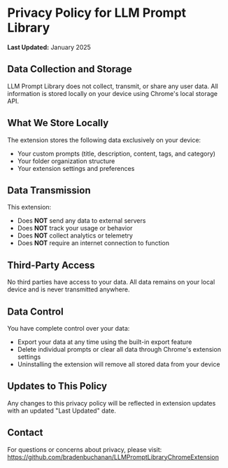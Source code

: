 # Privacy Policy for LLM Prompt Library

**Last Updated:** January 2025

## Data Collection and Storage

LLM Prompt Library does not collect, transmit, or share any user data. All information is stored locally on your device using Chrome's local storage API.

## What We Store Locally

The extension stores the following data exclusively on your device:
- Your custom prompts (title, description, content, tags, and category)
- Your folder organization structure
- Your extension settings and preferences

## Data Transmission

This extension:
- Does **NOT** send any data to external servers
- Does **NOT** track your usage or behavior
- Does **NOT** collect analytics or telemetry
- Does **NOT** require an internet connection to function

## Third-Party Access

No third parties have access to your data. All data remains on your local device and is never transmitted anywhere.

## Data Control

You have complete control over your data:
- Export your data at any time using the built-in export feature
- Delete individual prompts or clear all data through Chrome's extension settings
- Uninstalling the extension will remove all stored data from your device

## Updates to This Policy

Any changes to this privacy policy will be reflected in extension updates with an updated "Last Updated" date.

## Contact

For questions or concerns about privacy, please visit: https://github.com/bradenbuchanan/LLMPromptLibraryChromeExtension
